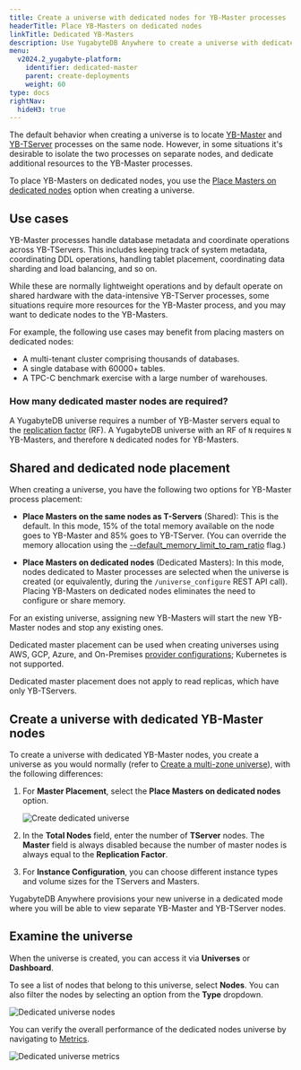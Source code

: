 ```yaml
---
title: Create a universe with dedicated nodes for YB-Master processes
headerTitle: Place YB-Masters on dedicated nodes
linkTitle: Dedicated YB-Masters
description: Use YugabyteDB Anywhere to create a universe with dedicated YB-Master nodes.
menu:
  v2024.2_yugabyte-platform:
    identifier: dedicated-master
    parent: create-deployments
    weight: 60
type: docs
rightNav:
  hideH3: true
---
```


The default behavior when creating a universe is to locate [YB-Master](../../../architecture/yb-master/) and [YB-TServer](../../../architecture/yb-tserver/) processes on the same node. However, in some situations it's desirable to isolate the two processes on separate nodes, and dedicate additional resources to the YB-Master processes.

To place YB-Masters on dedicated nodes, you use the [Place Masters on dedicated nodes](#shared-and-dedicated-node-placement) option when creating a universe.

## Use cases

YB-Master processes handle database metadata and coordinate operations across YB-TServers. This includes keeping track of system metadata, coordinating DDL operations, handling tablet placement, coordinating data sharding and load balancing, and so on.

While these are normally lightweight operations and by default operate on shared hardware with the data-intensive YB-TServer processes, some situations require more resources for the YB-Master process, and you may want to dedicate nodes to the YB-Masters.

For example, the following use cases may benefit from placing masters on dedicated nodes:

- A multi-tenant cluster comprising thousands of databases.
- A single database with 60000+ tables.
- A TPC-C benchmark exercise with a large number of warehouses.

### How many dedicated master nodes are required?

A YugabyteDB universe requires a number of YB-Master servers equal to the [replication factor](../../../architecture/docdb-replication/replication/#replication-factor) (RF). A YugabyteDB universe with an RF of `N` requires `N` YB-Masters, and therefore `N` dedicated nodes for YB-Masters.

## Shared and dedicated node placement

When creating a universe, you have the following two options for YB-Master process placement:

- **Place Masters on the same nodes as T-Servers** (Shared): This is the default. In this mode, 15% of the total memory available on the node goes to YB-Master and 85% goes to YB-TServer. (You can override the memory allocation using the [--default_memory_limit_to_ram_ratio](../../../reference/configuration/yb-tserver/#default-memory-limit-to-ram-ratio) flag.)

- **Place Masters on dedicated nodes** (Dedicated Masters): In this mode, nodes dedicated to Master processes are selected when the universe is created (or equivalently, during the `/universe_configure` REST API call). Placing YB-Masters on dedicated nodes eliminates the need to configure or share memory.

For an existing universe, assigning new YB-Masters will start the new YB-Master nodes and stop any existing ones.

Dedicated master placement can be used when creating universes using AWS, GCP, Azure, and On-Premises [provider configurations](../../configure-yugabyte-platform/); Kubernetes is not supported.

Dedicated master placement does not apply to read replicas, which have only YB-TServers.

## Create a universe with dedicated YB-Master nodes

To create a universe with dedicated YB-Master nodes, you create a universe as you would normally (refer to [Create a multi-zone universe](../create-universe-multi-zone/)), with the following differences:

1. For **Master Placement**, select the **Place Masters on dedicated nodes** option.

    ![Create dedicated universe](/images/yp/create-deployments/create-dedicated-universe.png)

1. In the **Total Nodes** field, enter the number of **TServer** nodes. The **Master** field is always disabled because the number of master nodes is always equal to the **Replication Factor**.

1. For **Instance Configuration**, you can choose different instance types and volume sizes for the TServers and Masters.

YugabyteDB Anywhere provisions your new universe in a dedicated mode where you will be able to view separate YB-Master and YB-TServer nodes.

## Examine the universe

When the universe is created, you can access it via **Universes** or **Dashboard**.

To see a list of nodes that belong to this universe, select **Nodes**. You can also filter the nodes by selecting an option from the **Type** dropdown.

![Dedicated universe nodes](/images/yp/create-deployments/dedicated-universe-nodes.png)

You can verify the overall performance of the dedicated nodes universe by navigating to [Metrics](../../alerts-monitoring/anywhere-metrics/).

![Dedicated universe metrics](/images/yp/create-deployments/dedicated-universe-metrics.png)
